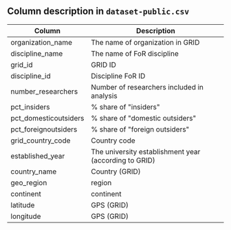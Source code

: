## Column description in `dataset-public.csv`

| Column | Description |
| ------ | ----------- | 
| organization_name | The name of organization in GRID |
| discipline_name | The name of FoR discipline | 
| grid_id | GRID ID |
| discipline_id | Discipline FoR ID | 
| number_researchers | Number of researchers included in analysis | 
| pct_insiders | % share of "insiders" | 
| pct_domesticoutsiders | % share of "domestic outsiders" |
| pct_foreignoutsiders | % share of "foreign outsiders" |
| grid_country_code | Country code |  
| established_year | The university establishment year (according to GRID) | 
| country_name | Country (GRID)
| geo_region | region | 
| continent | continent | 
| latitude | GPS (GRID) | 
| longitude | GPS (GRID) |
